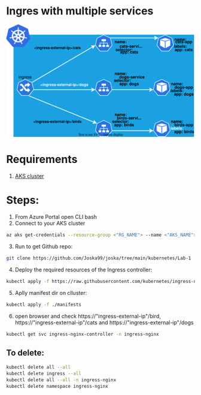 <p align="center">
<h1>Ingres with multiple services</h1>
<img src="https://github.com/Joska99/joska/blob/main/kubernetes/Lab-1/diagram.drawio.svg">
</p>

<h1> Requirements </h1>

1. [AKS cluster](https://github.com/Joska99/joska/tree/main/terraform/tf-aks) 

<h1>Steps:</h1>

1. From Azure Portal open CLI bash
2. Connect to your AKS cluster
```bash
az aks get-credentials --resource-group <"RG_NAME"> --name <"AKS_NAME">
```
3. Run to get Github repo:
```bash
git clone https://github.com/Joska99/joska/tree/main/kubernetes/Lab-1
```
4. Deploy the required resources of the Ingress controller:
```bash
kubectl apply -f https://raw.githubusercontent.com/kubernetes/ingress-nginx/controller-v1.2.1/deploy/static/provider/cloud/deploy.yaml
```
5. Aplly manifest dir on clluster:
```bash
kubectl apply -f ./manifests
```
6. open browser and check https://"ingress-external-ip"/bird, https://"ingress-external-ip"/cats and https://"ingress-external-ip"/dogs
```bash
kubectl get svc ingress-nginx-controller -n ingress-nginx
```


<h2>To delete:</h2>

```Bash
kubectl delete all --all
kubectl delete ingress --all
kubectl delete all --all -n ingress-nginx
kubectl delete namespace ingress-nginx
```